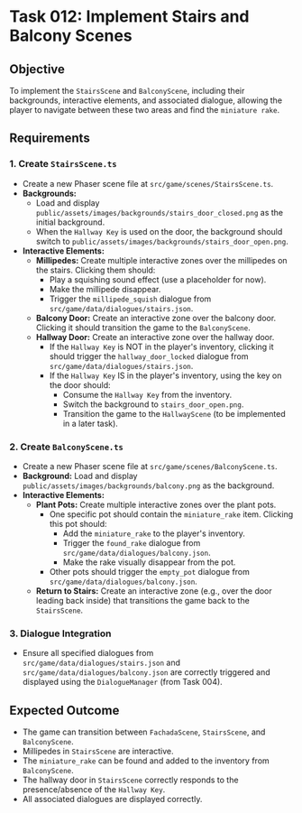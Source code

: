 # Task 012: Implement Stairs and Balcony Scenes

## Objective

To implement the `StairsScene` and `BalconyScene`, including their backgrounds, interactive elements, and associated dialogue, allowing the player to navigate between these two areas and find the `miniature rake`.

## Requirements

### 1. Create `StairsScene.ts`

-   Create a new Phaser scene file at `src/game/scenes/StairsScene.ts`.
-   **Backgrounds:**
    *   Load and display `public/assets/images/backgrounds/stairs_door_closed.png` as the initial background.
    *   When the `Hallway Key` is used on the door, the background should switch to `public/assets/images/backgrounds/stairs_door_open.png`.
-   **Interactive Elements:**
    *   **Millipedes:** Create multiple interactive zones over the millipedes on the stairs. Clicking them should:
        *   Play a squishing sound effect (use a placeholder for now).
        *   Make the millipede disappear.
        *   Trigger the `millipede_squish` dialogue from `src/game/data/dialogues/stairs.json`.
    *   **Balcony Door:** Create an interactive zone over the balcony door. Clicking it should transition the game to the `BalconyScene`.
    *   **Hallway Door:** Create an interactive zone over the hallway door.
        *   If the `Hallway Key` is NOT in the player's inventory, clicking it should trigger the `hallway_door_locked` dialogue from `src/game/data/dialogues/stairs.json`.
        *   If the `Hallway Key` IS in the player's inventory, using the key on the door should:
            *   Consume the `Hallway Key` from the inventory.
            *   Switch the background to `stairs_door_open.png`.
            *   Transition the game to the `HallwayScene` (to be implemented in a later task).

### 2. Create `BalconyScene.ts`

-   Create a new Phaser scene file at `src/game/scenes/BalconyScene.ts`.
-   **Background:** Load and display `public/assets/images/backgrounds/balcony.png` as the background.
-   **Interactive Elements:**
    *   **Plant Pots:** Create multiple interactive zones over the plant pots.
        *   One specific pot should contain the `miniature_rake` item. Clicking this pot should:
            *   Add the `miniature_rake` to the player's inventory.
            *   Trigger the `found_rake` dialogue from `src/game/data/dialogues/balcony.json`.
            *   Make the rake visually disappear from the pot.
        *   Other pots should trigger the `empty_pot` dialogue from `src/game/data/dialogues/balcony.json`.
    *   **Return to Stairs:** Create an interactive zone (e.g., over the door leading back inside) that transitions the game back to the `StairsScene`.

### 3. Dialogue Integration

-   Ensure all specified dialogues from `src/game/data/dialogues/stairs.json` and `src/game/data/dialogues/balcony.json` are correctly triggered and displayed using the `DialogueManager` (from Task 004).

## Expected Outcome

-   The game can transition between `FachadaScene`, `StairsScene`, and `BalconyScene`.
-   Millipedes in `StairsScene` are interactive.
-   The `miniature_rake` can be found and added to the inventory from `BalconyScene`.
-   The hallway door in `StairsScene` correctly responds to the presence/absence of the `Hallway Key`.
-   All associated dialogues are displayed correctly.
